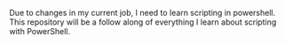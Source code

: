 Due to changes in my current job, I need to learn scripting in powershell. This repository will be a follow along of 
everything I learn about scripting with PowerShell.